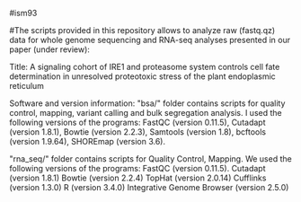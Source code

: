#ism93

#The scripts provided in this repository allows to analyze raw (fastq.qz) data for whole genome sequencing and RNA-seq analyses presented in our paper (under review):

Title: A signaling cohort of IRE1 and proteasome system controls cell fate determination in unresolved proteotoxic stress of the plant endoplasmic reticulum

Software and version information:
"bsa/" folder contains scripts for quality control, mapping, variant calling and bulk segregation analysis. I used the following versions of the programs: FastQC (version 0.11.5), Cutadapt (version 1.8.1), Bowtie (version 2.2.3), Samtools (version 1.8), bcftools (version 1.9.64), SHOREmap (version 3.6). 

"rna_seq/" folder contains scripts for Quality Control, Mapping. We used the following versions of the programs: FastQC (version 0.11.5). Cutadapt (version 1.8.1) Bowtie (version 2.2.4) TopHat (version 2.0.14) Cufflinks (version 1.3.0) R (version 3.4.0) Integrative Genome Browser (version 2.5.0)
